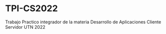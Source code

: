 # TPI-CS2022
Trabajo Practico integrador de la materia Desarrollo de Aplicaciones Cliente Servidor UTN 2022
